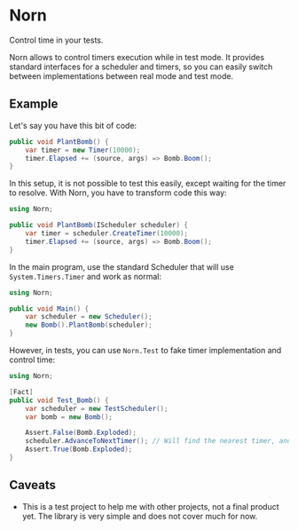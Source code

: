# Norn

Control time in your tests.

Norn allows to control timers execution while in test mode. It provides standard interfaces for a scheduler and timers,
so you can easily switch between implementations between real mode and test mode.

## Example

Let's say you have this bit of code:

```c#
public void PlantBomb() {
    var timer = new Timer(10000);
    timer.Elapsed += (source, args) => Bomb.Boom();
}
```

In this setup, it is not possible to test this easily, except waiting for the timer to resolve. With Norn, you have
to transform code this way:

```c#
using Norn;

public void PlantBomb(IScheduler scheduler) {
    var timer = scheduler.CreateTimer(10000);
    timer.Elapsed += (source, args) => Bomb.Boom();
}
```

In the main program, use the standard Scheduler that will use `System.Timers.Timer` and work as normal:

```c#
using Norn;

public void Main() {
    var scheduler = new Scheduler();
    new Bomb().PlantBomb(scheduler);
}
```

However, in tests, you can use `Norn.Test` to fake timer implementation and control time:

```c#
using Norn;

[Fact]
public void Test_Bomb() {
    var scheduler = new TestScheduler();
    var bomb = new Bomb();

    Assert.False(Bomb.Exploded);
    scheduler.AdvanceToNextTimer(); // Will find the nearest timer, and execute all timers at that time
    Assert.True(Bomb.Exploded);
}
```

## Caveats

* This is a test project to help me with other projects, not a final product yet. The library is very simple and does
  not cover much for now.
